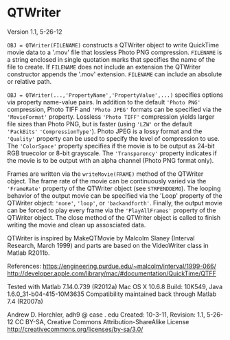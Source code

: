 QTWriter
========
   Version 1.1, 5-26-12
   
   ```OBJ = QTWriter(FILENAME)``` constructs a QTWriter object to write QuickTime
   movie data to a '.mov' file that lossless Photo PNG compression. ```FILENAME``` is
   a string enclosed in single quotation marks that specifies the name of the
   file to create. If ```FILENAME``` does not include an extension the QTWriter
   constructor appends the '.mov' extension. ```FILENAME``` can include an
   absolute or relative path.
   
   ```OBJ = QTWriter(...,'PropertyName','PropertyValue',...)``` specifies options via
   property name-value pairs. In addition to the default ```'Photo PNG'``` compression,
   Photo TIFF and ```'Photo JPEG'``` formats can be specified via the ```'MovieFormat'```
   property. Lossless ```'Photo TIFF'``` compression yields larger file sizes than Photo
   PNG, but is faster (using ```'LZW'``` or the default ```'PackBits'``` ```'CompressionType'```).
   Photo JPEG is a lossy format and the ```'Quality'``` property can be used to
   specify the level of compression to use. The ```'ColorSpace'``` property specifies
   if the movie is to be output as 24-bit RGB truecolor or 8-bit grayscale. The
   ```'Transparency'``` property indicates if the movie is to be output with an alpha
   channel (Photo PNG format only).
   
   Frames are written via the ```writeMovie(FRAME)``` method of the QTWriter object.
   The frame rate of the movie can be continuously varied via the ```'FrameRate'```
   property of the QTWriter object (see ```STRPENDDEMO```). The looping behavior of
   the output movie can be specified via the 'Loop' property of the QTWriter
   object: ```'none'```, ```'loop'```, or ```'backandforth'```. Finally, the output
   movie can be forced to play every frame via the ```'PlayAllFrames'``` property
   of the QTWriter object. The close method of the QTWriter object is called to
   finish writing the movie and clean up assosciated data.
   
   QTWriter is inspired by MakeQTMovie by Malcolm Slaney (Interval Research,
   March 1999) and parts are based on the VideoWriter class in Matlab R2011b.
    
   References:
      https://engineering.purdue.edu/~malcolm/interval/1999-066/
      http://developer.apple.com/library/mac/#documentation/QuickTime/QTFF

   Tested with Matlab 7.14.0.739 (R2012a)
   Mac OS X 10.6.8 Build: 10K549, Java 1.6.0_31-b04-415-10M3635
   Compatibility maintained back through Matlab 7.4 (R2007a)

   Andrew D. Horchler, adh9 @ case . edu
   Created: 10-3-11, Revision: 1.1, 5-26-12
   CC BY-SA, Creative Commons Attribution-ShareAlike License
   http://creativecommons.org/licenses/by-sa/3.0/